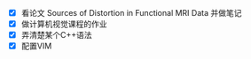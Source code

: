 - [x] 看论文 Sources of Distortion in Functional MRI Data 并做笔记
- [x] 做计算机视觉课程的作业
- [x] 弄清楚某个C++语法
- [x] 配置VIM